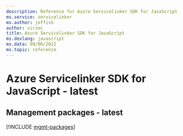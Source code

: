 ```yaml
---
description: Reference for Azure Servicelinker SDK for JavaScript
ms.service: servicelinker
ms.author: jeffish
author: xirzec
title: Azure Servicelinker SDK for JavaScript
ms.devlang: javascript
ms.data: 09/06/2022
ms.topic: reference
---
```

# Azure Servicelinker SDK for JavaScript - latest

## Management packages - latest
[!INCLUDE [mgmt-packages](servicelinker-mgmt-index.md)]